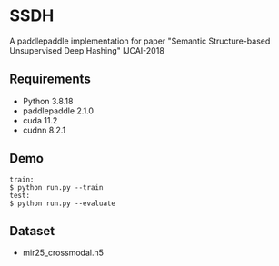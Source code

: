 # SSDH

A paddlepaddle implementation for paper "Semantic Structure-based Unsupervised Deep Hashing" IJCAI-2018

## Requirements

- Python 3.8.18
- paddlepaddle 2.1.0
- cuda 11.2
- cudnn 8.2.1

## Demo
```
train:
$ python run.py --train
test:
$ python run.py --evaluate
```

## Dataset
- mir25_crossmodal.h5
